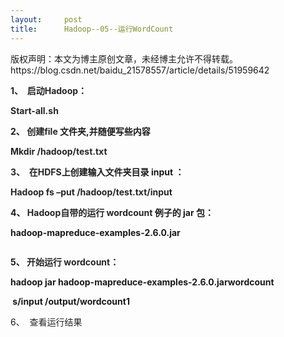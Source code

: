 ```yaml
---
layout:     post
title:      Hadoop--05--运行WordCount
---
```

<div id="article_content" class="article_content clearfix csdn-tracking-statistics" data-pid="blog" data-mod="popu_307" data-dsm="post">
								<div class="article-copyright">
					版权声明：本文为博主原创文章，未经博主允许不得转载。					https://blog.csdn.net/baidu_21578557/article/details/51959642				</div>
								            <link rel="stylesheet" href="https://csdnimg.cn/release/phoenix/template/css/ck_htmledit_views-f76675cdea.css">
						<div class="htmledit_views" id="content_views">
                
<p><strong><span style="color:#252525;">1、  </span><span style="color:rgb(37,37,37);">启动Hadoop</span>：</strong></p>
<p><strong><span style="color:rgb(37,37,37);">Start-all.sh</span></strong></p>
<p><strong>2、 <span style="color:rgb(37,37,37);">创建file </span>文件夹,并随便写些内容</strong></p>
<p><strong><span style="color:rgb(37,37,37);">Mkdir /hadoop/test.txt</span></strong></p>
<p><strong><span style="color:#252525;">3、  </span><span style="color:rgb(37,37,37);">在HDFS</span>上创建输入文件夹目录 input ：</strong></p>
<p><strong><span style="color:rgb(37,37,37);">Hadoop fs –put /hadoop/test.txt/input</span></strong></p>
<p><strong>4、 <span style="color:rgb(37,37,37);">Hadoop</span><span style="color:rgb(37,37,37);">自带的运行 wordcount
</span>例子的 jar 包：</strong></p>
<p><strong>hadoop-mapreduce-examples-2.6.0.jar</strong></p>
<p><strong><img src="https://img-blog.csdn.net/20160719212019492?watermark/2/text/aHR0cDovL2Jsb2cuY3Nkbi5uZXQv/font/5a6L5L2T/fontsize/400/fill/I0JBQkFCMA==/dissolve/70/gravity/Center" alt=""><br></strong></p>
<p><strong></strong></p>
<p><strong>5、 <span style="color:rgb(37,37,37);">开始运行 wordcount</span>：</strong></p>
<p><strong>hadoop jar hadoop-mapreduce-examples-2.6.0.jarwordcount</strong></p>
<p><strong> s/input /output/wordcount1</strong></p>
<p>6、  <span style="color:rgb(37,37,37);">查看运行结果</span></p>
<p><span style="color:rgb(37,37,37);"><img src="https://img-blog.csdn.net/20160719212030258?watermark/2/text/aHR0cDovL2Jsb2cuY3Nkbi5uZXQv/font/5a6L5L2T/fontsize/400/fill/I0JBQkFCMA==/dissolve/70/gravity/Center" alt=""><br></span></p>
<p></p>
            </div>
                </div>